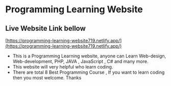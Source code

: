 # Programming Learning Website
## Live Website Link bellow 
[https://programming-learning-website719.netlify.app/](https://programming-learning-website719.netlify.app/)

* This is a Programming Learning website, anyone can Learn Web-design, Web-development, PHP, JAVA , JavaScript , C# and many more.
* This website will very helpful who learn coding.
* There are total 8 Best Programming Course , If you want to learn coding then you most welcome. Thanks